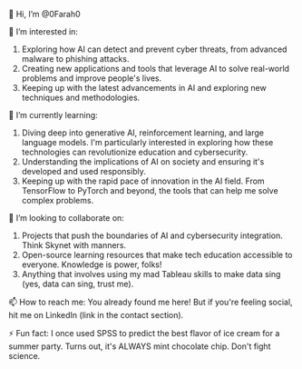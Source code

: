 👋 Hi, I’m @0Farah0

👀 I’m interested in:
1. Exploring how AI can detect and prevent cyber threats, from advanced malware to phishing attacks.
2. Creating new applications and tools that leverage AI to solve real-world problems and improve people's lives.
3. Keeping up with the latest advancements in AI and exploring new techniques and methodologies.

🌱 I’m currently learning:
1. Diving deep into generative AI, reinforcement learning, and large language models.
I'm particularly interested in exploring how these technologies can revolutionize education and cybersecurity.
2. Understanding the implications of AI on society and ensuring it's developed and used responsibly.
3. Keeping up with the rapid pace of innovation in the AI field.
From TensorFlow to PyTorch and beyond, the tools that can help me solve complex problems.

💞️ I’m looking to collaborate on:
1. Projects that push the boundaries of AI and cybersecurity integration. Think Skynet with manners.
2. Open-source learning resources that make tech education accessible to everyone. Knowledge is power, folks!
3. Anything that involves using my mad Tableau skills to make data sing (yes, data can sing, trust me).

📫 How to reach me: You already found me here! But if you're feeling social, hit me on LinkedIn (link in the contact section).

⚡ Fun fact: I once used SPSS to predict the best flavor of ice cream for a summer party. Turns out, it's ALWAYS mint chocolate chip. Don't fight science.


<!---
0Farah0/0Farah0 is a ✨ special ✨ repository because its `README.md` (this file) appears on your GitHub profile.
You can click the Preview link to take a look at your changes.
--->
